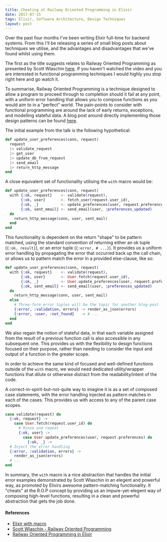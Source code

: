 ```yaml
---
title: Cheating at Railway Oriented Programming in Elixir
date: 2017-07-15
tags: Elixir, Software Architecture, Design Techniques
layout: post
---
```


Over the past four months I've been writing Elixir full-time for backend systems. From this I'll be releasing a series of small blog posts about techniques we utilise, and the advantages and disadvantages that we've found whilst using them.

The first as the title suggests relates to Railway Oriented Programming as presented by Scott Wlaschin [here](https://vimeo.com/97344498). If you haven't watched the video and you are interested in functional programming techniques I would highly you stop right here and go watch it.

To summarise, Railway Oriented Programming is a technique designed to allow a program to proceed through to completion should it fail at any point, with a uniform error handling that allows you to compose functions as you would aim to in a "perfect" world. The pain-points to consider with functional programming are around the lack of early returns, exceptions, and modelling stateful data. A blog post around directly implementing those design patterns can be found [here](http://www.zohaib.me/railway-programming-pattern-in-elixir/).

The initial example from the talk is the following hypothetical:

``` elixir
def update_user_preferences(conn, request)
  request
  |> validate_request
  |> get_user
  |> update_db_from_request
  |> send_email
  |> return_http_message
end
```

A close equivalent set of functionality utilising the `with` macro would be:

``` elixir
def update_user_preferences(conn, request)
  with {:ok, request}    <- validate(request),
       {:ok, user}       <- fetch_user(request.user_id),
       {:ok, _}          <- update_preferences(user, request.preferences),
       {:ok, sent_email} <- send_email(user, :preferences_updated)
  do
    return_http_message(conn, user, sent_mail)
  end
end
```

This functionality is dependent on the return "shape" to be pattern matched, using the standard convention of returning either an ok tuple (`{:ok, result}`), or an error tuple (`{:error, # ...}`). It provides us a uniform error handling by propagating the error that occurred back up the call chain, or allows us to pattern match the error in a provided else-clause, like so:

``` elixir
def update_user_preferences(conn, request)
  with {:ok, request}    <- validate(request),
       {:ok, user}       <- User.fetch(request.user_id),
       {:ok, _}          <- User.update_preferences(user, request.preferences),
       {:ok, sent_email} <- send_email(user, :preferences_updated)
  do
    return_http_message(conn, user, sent_mail)
  else
    # Three-form error tuples will be the topic for another blog-post
    {:error, :validation, errors} -> render_as_json(errors)
    {:error, :user, :not_found}   -> # ...
  end
end
```

We also regain the notion of stateful data, in that each variable assigned from the result of a previous function call is also accessible in any subsequent one. This provides us with the flexibility to design functions focused on their purpose, rather than needing to consider the input and output of a function in the greater scope.

In order to achieve the same kind of focused and well-defined functions outside of the `with` macro, we would need dedicated utility/wrapper functions that dilute or otherwise distract from the readability/intent of the code.

A correct-in-spirit-but-not-quite way to imagine it is as a set of composed case statements, with the error handling injected as pattern matches in each of the cases. This provides us with access to any of the parent case scopes.

``` elixir
case validate(request) do
  {:ok, request} ->
    case User.fetch(request.user_id) do
      # Rinse and repeat
      {:ok, user} ->
        case User.update_preferences(user, request.preferences) do
          {:ok, _} ->
  # Inject the error handling
  {:error, :validation, errors} ->
    render_as_json(errors)
  # ...
end
```

In summary, the `with` macro is a nice abstraction that handles the initial error examples demonstrated by Scott Wlaschin in an elegent and powerful way, as promoted by Elixirs awesome pattern-matching functionality. It "cheats" at the R.O.P concept by providing us an impure-yet-elegent way of composing high-level functions, resulting in a clean and powerful abstraction that gets the job done.

#### References
* [Elixir with macro](https://til.hashrocket.com/posts/6a6f5e9fff-elixir-with-macro-and)
* [Scott Wlaschin - Railway Oriented Programming](https://vimeo.com/97344498)
* [Railway Oriented Programming in Elixir](http://www.zohaib.me/railway-programming-pattern-in-elixir/)
